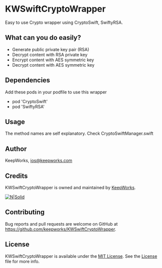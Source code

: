 # KWSwiftCryptoWrapper

Easy to use Crypto wrapper using CryptoSwift, SwiftyRSA. 

## What can you do easily?

- Generate public private key pair (RSA)
- Decrypt content with RSA private key
- Encrypt content with AES symmetric key
- Decrypt content with AES symmetric key

## Dependencies
Add these pods in your podfile to use this wrapper

- pod 'CryptoSwift'
- pod 'SwiftyRSA'

## Usage

The method names are self explanatory. Check CryptoSwiftManager.swift

## Author

KeepWorks, ios@keepworks.com

## Credits

KWSwiftCryptoWrapper is owned and maintained by [KeepWorks](http://www.keepworks.com/).

[![N|Solid](http://www.keepworks.com/assets/logo-800bbf55fabb3427537cf669dc8cd018.png)](http://www.keepworks.com/)

## Contributing

Bug reports and pull requests are welcome on GitHub at https://github.com/keepworks/KWSwiftCryptoWrapper.

## License

KWSwiftCryptoWrapper is available under the [MIT License](http://opensource.org/licenses/MIT). See the [License](https://github.com/keepworks/KWSwiftCryptoWrapper/blob/master/LICENSE) file for more info.
